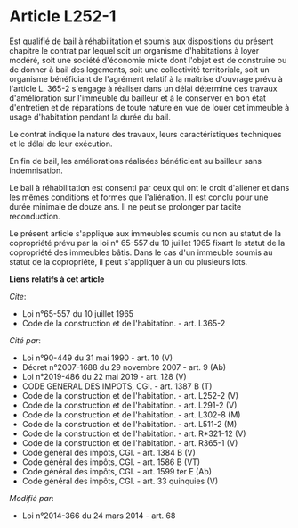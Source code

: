 # Article L252-1

Est qualifié de bail à réhabilitation et soumis aux dispositions du présent chapitre le contrat par lequel soit un organisme
d'habitations à loyer modéré, soit une société d'économie mixte dont l'objet est de construire ou de donner à bail des
logements, soit une collectivité territoriale, soit un organisme bénéficiant de l'agrément relatif à la maîtrise d'ouvrage
prévu à l'article L. 365-2 s'engage à réaliser dans un délai déterminé des travaux d'amélioration sur l'immeuble du bailleur
et à le conserver en bon état d'entretien et de réparations de toute nature en vue de louer cet immeuble à usage d'habitation
pendant la durée du bail. 

Le contrat indique la nature des travaux, leurs caractéristiques techniques et le délai de leur exécution. 

En fin de bail, les améliorations réalisées bénéficient au bailleur sans indemnisation. 

Le bail à réhabilitation est consenti par ceux qui ont le droit d'aliéner et dans les mêmes conditions et formes que
l'aliénation. Il est conclu pour une durée minimale de douze ans. Il ne peut se prolonger par tacite reconduction. 

Le présent article s'applique aux immeubles soumis ou non au statut de la copropriété prévu par la loi n° 65-557 du 10
juillet 1965 fixant le statut de la copropriété des immeubles bâtis. Dans le cas d'un immeuble soumis au statut de la
copropriété, il peut s'appliquer à un ou plusieurs lots.

**Liens relatifs à cet article**

_Cite_:

  - Loi n°65-557 du 10 juillet 1965
  - Code de la construction et de l'habitation. - art. L365-2

_Cité par_:

  - Loi n°90-449 du 31 mai 1990 - art. 10 (V)
  - Décret n°2007-1688 du 29 novembre 2007 - art. 9 (Ab)
  - Loi n°2019-486 du 22 mai 2019 - art. 128 (V)
  - CODE GENERAL DES IMPOTS, CGI. - art. 1387 B (T)
  - Code de la construction et de l'habitation. - art. L252-2 (V)
  - Code de la construction et de l'habitation. - art. L291-2 (V)
  - Code de la construction et de l'habitation. - art. L302-8 (M)
  - Code de la construction et de l'habitation. - art. L511-2 (M)
  - Code de la construction et de l'habitation. - art. R*321-12 (V)
  - Code de la construction et de l'habitation. - art. R365-1 (V)
  - Code général des impôts, CGI. - art. 1384 B (V)
  - Code général des impôts, CGI. - art. 1586 B (VT)
  - Code général des impôts, CGI. - art. 1599 ter E (Ab)
  - Code général des impôts, CGI. - art. 33 quinquies (V)

_Modifié par_:

  - Loi n°2014-366 du 24 mars 2014 - art. 68
